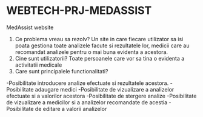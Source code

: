 # WEBTECH-PRJ-MEDASSIST
MedAssist website

1. Ce problema vreau sa rezolv?
Un site in care fiecare utilizator sa isi poata gestiona toate analizele facute si rezultatele lor, medicii care au recomandat analizele pentru o mai buna evidenta a acestora.
2. Cine sunt utilizatorii?
Toate persoanele care vor sa tina o evidenta a activitatii medicale
3. Care sunt principalele functionalitati?

-Posibilitate introducere analize efectuate si rezultatele acestora. 
-Posibilitate adaugare medici
-Posibilitate de vizualizare a analizelor efectuate si a valorilor acestora
-Posibilitate de stergere analize
-Posibilitate de vizualizare a medicilor si a analizelor recomandate de acestia
-Posibilitate de editare a valorii analizelor
